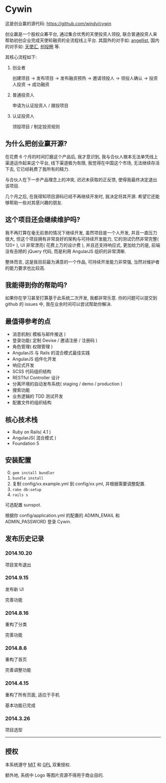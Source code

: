 Cywin
========

这是创业赢的源代码: <https://github.com/windy/cywin>

创业赢是一个股权众筹平台, 通过集合优秀的天使投资人领投, 联合普通投资人来帮助初创企业完成天使轮融资的全流程线上平台. 其国外的对手如: [angellist](https://angel.co), 国内的对手如: [天使汇](http://angelcrunch.com), [创投圈](http://vc.cn/) 等.

其核心流程如下:

1. 创业者

    创建项目 -> 发布项目 -> 发布融资预热 -> 邀请领投人 -> 领投人确认 -> 投资人投资 -> 成功融资

2. 普通投资人

    申请为认证投资人 / 跟投项目

3. 认证投资人

    领投项目 / 制定投资规则


## 为什么把创业赢开源?

在花费 6 个月的时间打磨这个产品后, 我才意识到, 我与合伙人根本无法单凭线上渠道运作起来这个平台, 线下渠道极为有限, 我觉得在中国这个市场, 无法继续存活下去, 它已经耗费了我所有的精力.

与合伙人在下一步产品理念上的冲突, 迟迟未获取的正反馈, 使得我最终决定退出该项目.

几个月之后, 在我得知项目源码已经不再继续开发时, 我决定将其开源. 希望它还能够帮助一些对其感兴趣的朋友.

## 这个项目还会继续维护吗?

我不再打算在毫无前景的情况下继续开发, 虽然项目是一个人开发, 并且一直压力很大, 但这个项目拥有非常良好的架构与可持续开发能力, 它的测试仍然非常完整( 120+ ), UI 非常漂亮( 花费上万的设计费 ), 并且还支持响应式, 更加给力的是, 前端没有丑陋的 jQuery 代码, 而是利用 AngularJS 组织的非常清晰.

整体而言, 这是我目前最为满意的一个作品, 可持续开发能力非常强, 当然对维护者的能力要求也比较高.

## 我能得到你的帮助吗?

如果你在学习甚至打算基于此系统二次开发, 我都非常乐意. 你的问题可以提交到 github 的 issues 中, 我在业余时间可以尝试帮助你解决.

## 最值得参考的点

* 消息机制( 模板与邮件推送 )
* 登录功能( 定制 Devise / 邀请注册 / 注册码 )
* 角色管理( 权限管理 )
* AngularJS 与 Rails 的混合模式最佳实践
* AngularJS 组件化开发
* 响应式开发
* SCSS 代码组织结构
* RESTful Controller 设计
* 分离环境的自动发布系统( staging / demo / production )
* 搜索功能
* 业务逻辑的 TDD 测试开发
* 配置文件的组织结构

## 核心技术栈

* Ruby on Rails( 4.1 )
* AngularJS( 混合模式 )
* Foundation 5

## 安装配置

0. `gem install bundler`
1. `bundle install`
2. 复制 config/xx.example.yml 到 config/xx.yml, 并根据需要调整配置.
3. `rake db:setup`
4. `rails s`

可选配置 sunspot.

根据你 config/application.yml 的配置的 ADMIN_EMAIL 和 ADMIN_PASSWORD 登录 Cywin.

## 发布历史记录

### 2014.10.20

项目宣布退出

### 2014.9.15

发布新 UI

完善功能

### 2014.8.16

重构了分类

完善功能

### 2014.8.6

重构了首页

完善调整功能

### 2014.4.15

重构了所有页面, 适应于手机

基本功能已完成

### 2014.3.26

项目选型

-----------------

## 授权

本系统遵守 [MIT](http://www.opensource.org/licenses/mit-license.php) 和 [GPL](http://www.gnu.org/licenses/gpl.html) 双重授权.

额外地, 系统中 Logo 等图片资源不得用于商业目的.
